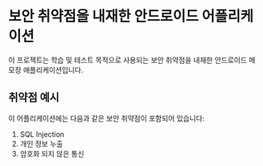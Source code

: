 # 보안 취약점을 내재한 안드로이드 어플리케이션

이 프로젝트는 학습 및 테스트 목적으로 사용되는 보안 취약점을 내재한 안드로이드 메모장 애플리케이션입니다.  

## 취약점 예시

이 어플리케이션에는 다음과 같은 보안 취약점이 포함되어 있습니다:

1. SQL Injection
2. 개인 정보 누출
3. 암호화 되지 않은 통신
